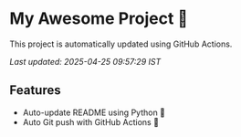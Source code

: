 # My Awesome Project 🚀

This project is automatically updated using GitHub Actions.

_Last updated: 2025-04-25 09:57:29 IST_

## Features
- Auto-update README using Python 🐍
- Auto Git push with GitHub Actions 🤖

